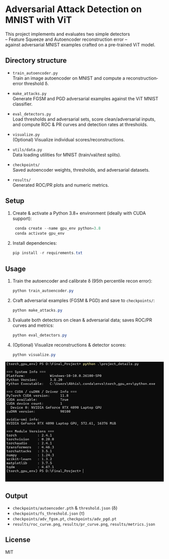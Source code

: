 # Adversarial Attack Detection on MNIST with ViT

This project implements and evaluates two simple detectors  
– Feature Squeeze and Autoencoder reconstruction error –  
against adversarial MNIST examples crafted on a pre-trained ViT model.

## Directory structure

- `train_autoencoder.py`  
  Train an image autoencoder on MNIST and compute a reconstruction‐error threshold δ.

- `make_attacks.py`  
  Generate FGSM and PGD adversarial examples against the ViT MNIST classifier.

- `eval_detectors.py`  
  Load thresholds and adversarial sets, score clean/adversarial inputs,  
  and compute ROC & PR curves and detection rates at thresholds.

- `visualize.py`  
  (Optional) Visualize individual scores/reconstructions.

- `utils/data.py`  
  Data loading utilities for MNIST (train/val/test splits).

- `checkpoints/`  
  Saved autoencoder weights, thresholds, and adversarial datasets.

- `results/`  
  Generated ROC/PR plots and numeric metrics.

## Setup

1. Create & activate a Python 3.8+ environment (ideally with CUDA support):

   ```powershell
    conda create --name gpu_env python=3.8
    conda activate gpu_env
   ```

2. Install dependencies:

   ```powershell
   pip install -r requirements.txt
   ```

## Usage

1. Train the autoencoder and calibrate δ (95th percentile recon error):

   ```powershell
   python train_autoencoder.py
   ```

2. Craft adversarial examples (FGSM & PGD) and save to `checkpoints/`:

   ```powershell
   python make_attacks.py
   ```

3. Evaluate both detectors on clean & adversarial data; saves ROC/PR curves and metrics:

   ```powershell
   python eval_detectors.py
   ```

4. (Optional) Visualize reconstructions & detector scores:

   ```powershell
   python visualize.py
   ```
![My Device Configuration](device_configuration.png)

## Output

- `checkpoints/autoencoder.pth` & `threshold.json` (δ)  
- `checkpoints/fs_threshold.json` (τ)  
- `checkpoints/adv_fgsm.pt`, `checkpoints/adv_pgd.pt`  
- `results/roc_curve.png`, `results/pr_curve.png`, `results/metrics.json`

## License

MIT
